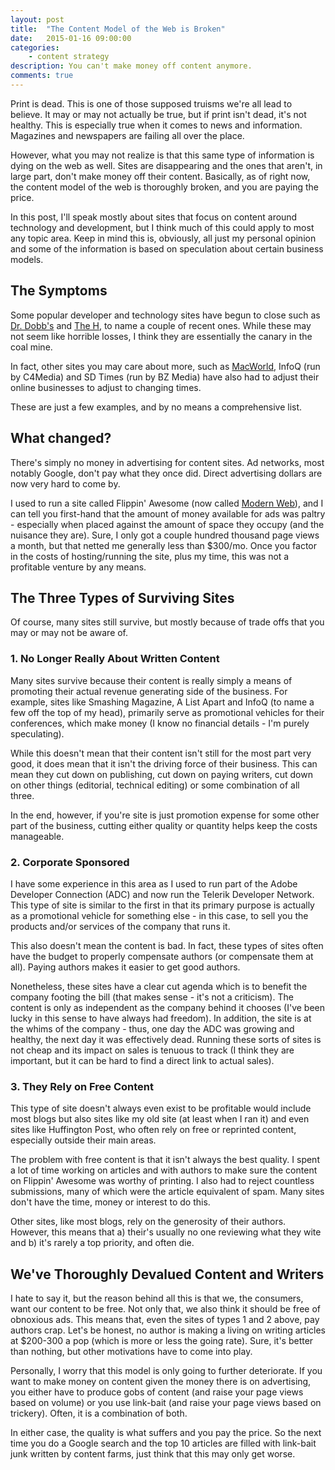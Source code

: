 ```yaml
---
layout: post
title:  "The Content Model of the Web is Broken"
date:   2015-01-16 09:00:00
categories:
    - content strategy
description: You can't make money off content anymore.
comments: true
---
```


Print is dead. This is one of those supposed truisms we're all lead to believe. It may or may not actually be true, but if print isn't dead, it's not healthy. This is especially true when it comes to news and information. Magazines and newspapers are failing all over the place.

However, what you may not realize is that this same type of information is dying on the web as well. Sites are disappearing and the ones that aren't, in large part, don't make money off their content. Basically, as of right now, the content model of the web is thoroughly broken, and you are paying the price.

In this post, I'll speak mostly about sites that focus on content around technology and development, but I think much of this could apply to most any topic area. Keep in mind this is, obviously, all just my personal opinion and some of the information is based on speculation about certain business models.<!--more-->

## The Symptoms

Some popular developer and technology sites have begun to close such as [Dr. Dobb's](http://www.drdobbs.com/architecture-and-design/farewell-dr-dobbs/240169421) and [The H](http://www.h-online.com/news/item/The-H-is-closing-down-1920027.html), to name a couple of recent ones. While these may not seem like horrible losses, I think they are essentially the canary in the coal mine.

In fact, other sites you may care about more, such as [MacWorld](http://blog.sfgate.com/techchron/2014/09/10/macworld-kills-print-edition-amid-layoffs-at-idg/), InfoQ (run by C4Media) and SD Times (run by BZ Media) have also had to adjust their online businesses to adjust to changing times.

These are just a few examples, and by no means a comprehensive list.

## What changed?

There's simply no money in advertising for content sites. Ad networks, most notably Google, don't pay what they once did. Direct advertising dollars are now very hard to come by.

I used to run a site called Flippin' Awesome (now called [Modern Web](http://modernweb.com)), and I can tell you first-hand that the amount of money available for ads was paltry - especially when placed against the amount of space they occupy (and the nuisance they are). Sure, I only got a couple hundred thousand page views a month, but that netted me generally less than $300/mo. Once you factor in the costs of hosting/running the site, plus my time, this was not a profitable venture by any means.

## The Three Types of Surviving Sites

Of course, many sites still survive, but mostly because of trade offs that you may or may not be aware of.

### 1. No Longer Really About Written Content

Many sites survive because their content is really simply a means of promoting their actual revenue generating side of the business. For example, sites like Smashing Magazine, A List Apart and InfoQ (to name a few off the top of my head), primarily serve as promotional vehicles for their conferences, which make money (I know no financial details - I'm purely speculating).

While this doesn't mean that their content isn't still for the most part very good, it does mean that it isn't the driving force of their business. This can mean they cut down on publishing, cut down on paying writers, cut down on other things (editorial, technical editing) or some combination of all three. 

In the end, however, if you're site is just promotion expense for some other part of the business, cutting either quality or quantity helps keep the costs manageable.

### 2. Corporate Sponsored

I have some experience in this area as I used to run part of the Adobe Developer Connection (ADC) and now run the Telerik Developer Network. This type of site is similar to the first in that its primary purpose is actually as a promotional vehicle for something else - in this case, to sell you the products and/or services of the company that runs it.

This also doesn't mean the content is bad. In fact, these types of sites often have the budget to properly compensate authors (or compensate them at all). Paying authors makes it easier to get good authors.

Nonetheless, these sites have a clear cut agenda which is to benefit the company footing the bill (that makes sense - it's not a criticism). The content is only as independent as the company behind it chooses (I've been lucky in this sense to have always had freedom). In addition, the site is at the whims of the company - thus, one day the ADC was growing and healthy, the next day it was effectively dead. Running these sorts of sites is not cheap and its impact on sales is tenuous to track (I think they are important, but it can be hard to find a direct link to actual sales).

### 3. They Rely on Free Content

This type of site doesn't always even exist to be profitable would include most blogs but also sites like my old site (at least when I ran it) and even sites like Huffington Post, who often rely on free or reprinted content, especially outside their main areas.

The problem with free content is that it isn't always the best quality. I spent a lot of time working on articles and with authors to make sure the content on Flippin' Awesome was worthy of printing. I also had to reject countless submissions, many of which were the article equivalent of spam. Many sites don't have the time, money or interest to do this.

Other sites, like most blogs, rely on the generosity of their authors. However, this means that a) their's usually no one reviewing what they wite and b) it's rarely a top priority, and often die.

## We've Thoroughly Devalued Content and Writers

I hate to say it, but the reason behind all this is that we, the consumers, want our content to be free. Not only that, we also think it should be free of obnoxious ads. This means that, even the sites of types 1 and 2 above, pay authors crap. Let's be honest, no author is making a living on writing articles at $200-300 a pop (which is more or less the going rate). Sure, it's better than nothing, but other motivations have to come into play.

Personally, I worry that this model is only going to further deteriorate. If you want to make money on content given the money there is on advertising, you either have to produce gobs of content (and raise your page views based on volume) or you use link-bait (and raise your page views based on trickery). Often, it is a combination of both.

In either case, the quality is what suffers and you pay the price. So the next time you do a Google search and the top 10 articles are filled with link-bait junk written by content farms, just think that this may only get worse.
